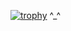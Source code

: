 [![trophy](https://github-profile-trophy.vercel.app/?username=gamekittituh)](https://github.com/ryo-ma/github-profile-trophy)
^_^
